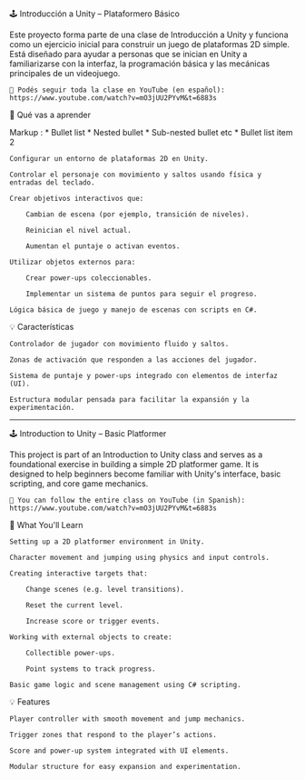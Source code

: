 🕹️ Introducción a Unity – Plataformero Básico

Este proyecto forma parte de una clase de Introducción a Unity y funciona como un ejercicio inicial para construir un juego de plataformas 2D simple. Está diseñado para ayudar a personas que se inician en Unity a familiarizarse con la interfaz, la programación básica y las mecánicas principales de un videojuego.

    🎥 Podés seguir toda la clase en YouTube (en español):
    https://www.youtube.com/watch?v=mO3jUU2PYvM&t=6883s

🎯 Qué vas a aprender
    
Markup : * Bullet list
              * Nested bullet
                  * Sub-nested bullet etc
          * Bullet list item 2

    Configurar un entorno de plataformas 2D en Unity.

    Controlar el personaje con movimiento y saltos usando física y entradas del teclado.

    Crear objetivos interactivos que:

        Cambian de escena (por ejemplo, transición de niveles).

        Reinician el nivel actual.

        Aumentan el puntaje o activan eventos.

    Utilizar objetos externos para:

        Crear power-ups coleccionables.

        Implementar un sistema de puntos para seguir el progreso.

    Lógica básica de juego y manejo de escenas con scripts en C#.

💡 Características

    Controlador de jugador con movimiento fluido y saltos.

    Zonas de activación que responden a las acciones del jugador.

    Sistema de puntaje y power-ups integrado con elementos de interfaz (UI).

    Estructura modular pensada para facilitar la expansión y la experimentación.

----------------------------------------------------------------------------------------------------------------------

🕹️ Introduction to Unity – Basic Platformer

This project is part of an Introduction to Unity class and serves as a foundational exercise in building a simple 2D platformer game. It is designed to help beginners become familiar with Unity's interface, basic scripting, and core game mechanics.

    🎥 You can follow the entire class on YouTube (in Spanish):
    https://www.youtube.com/watch?v=mO3jUU2PYvM&t=6883s

🎯 What You'll Learn

    Setting up a 2D platformer environment in Unity.

    Character movement and jumping using physics and input controls.

    Creating interactive targets that:

        Change scenes (e.g. level transitions).

        Reset the current level.

        Increase score or trigger events.

    Working with external objects to create:

        Collectible power-ups.

        Point systems to track progress.

    Basic game logic and scene management using C# scripting.

💡 Features

    Player controller with smooth movement and jump mechanics.

    Trigger zones that respond to the player’s actions.

    Score and power-up system integrated with UI elements.

    Modular structure for easy expansion and experimentation.
